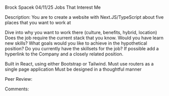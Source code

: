 Brock Spacek 
04/11/25
Jobs That Interest Me

Description: You are to create a website with Next.JS/TypeScript about five places that you want to work at

Dive into why you want to work there (culture, benefits, hybrid, location)
Does the job require the current stack that you know. Would you have learn new skills?
What goals would you like to achieve in the hypothetical position?
Do you currently have the skillsets for the job?
If possible add a hyperlink to the Company and a closely related position.

Built in React, using either Bootstrap or Tailwind. Must use routers as a single page application
Must be designed in a thoughtful manner

Peer Review: 

Comments: 
